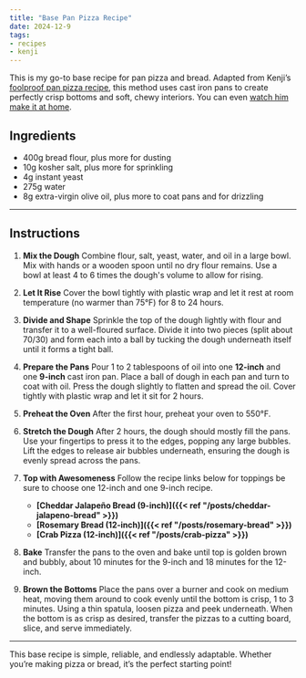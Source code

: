 ```yaml
---
title: "Base Pan Pizza Recipe"
date: 2024-12-9
tags:
- recipes
- kenji
---
```


This is my go-to base recipe for pan pizza and bread. Adapted from Kenji’s [foolproof pan pizza recipe](https://www.seriouseats.com/foolproof-pan-pizza-recipe), this method uses cast iron pans to create perfectly crisp bottoms and soft, chewy interiors. You can even [watch him make it at home](https://www.youtube.com/watch?v=HukqEjCPkhU).

## Ingredients
- 400g bread flour, plus more for dusting
- 10g kosher salt, plus more for sprinkling
- 4g instant yeast
- 275g water 
- 8g extra-virgin olive oil, plus more to coat pans and for drizzling

---

## Instructions

1. **Mix the Dough**
   Combine flour, salt, yeast, water, and oil in a large bowl. Mix with hands or a wooden spoon until no dry flour remains. Use a bowl at least 4 to 6 times the dough's volume to allow for rising.

2. **Let It Rise**
   Cover the bowl tightly with plastic wrap and let it rest at room temperature (no warmer than 75°F) for 8 to 24 hours.

3. **Divide and Shape**
   Sprinkle the top of the dough lightly with flour and transfer it to a well-floured surface. Divide it into two pieces (split about 70/30) and form each into a ball by tucking the dough underneath itself until it forms a tight ball.

4. **Prepare the Pans**
   Pour 1 to 2 tablespoons of oil into one **12-inch** and one **9-inch** cast iron pan. Place a ball of dough in each pan and turn to coat with oil. Press the dough slightly to flatten and spread the oil. Cover tightly with plastic wrap and let it sit for 2 hours.

5. **Preheat the Oven**
   After the first hour, preheat your oven to 550°F.

6. **Stretch the Dough**
   After 2 hours, the dough should mostly fill the pans. Use your fingertips to press it to the edges, popping any large bubbles. Lift the edges to release air bubbles underneath, ensuring the dough is evenly spread across the pans.

7. **Top with Awesomeness**
  Follow the recipe links below for toppings be sure to choose one 12-inch and one 9-inch recipe.
    - **[Cheddar Jalapeño Bread (9-inch)]({{< ref "/posts/cheddar-jalapeno-bread" >}})**
    - **[Rosemary Bread (12-inch)]({{< ref "/posts/rosemary-bread" >}})**
    - **[Crab Pizza (12-inch)]({{< ref "/posts/crab-pizza" >}})**

8. **Bake**
  Transfer the pans to the oven and bake until top is golden brown and bubbly, about 10 minutes for the 9-inch and 18 minutes for the 12-inch.

9. **Brown the Bottoms**
  Place the pans over a burner and cook on medium heat, moving them around to cook evenly until the bottom is crisp, 1 to 3 minutes. Using a thin spatula, loosen pizza and peek underneath. When the bottom is as crisp as desired, transfer the pizzas to a cutting board, slice, and serve immediately.

---

This base recipe is simple, reliable, and endlessly adaptable. Whether you’re making pizza or bread, it’s the perfect starting point!

